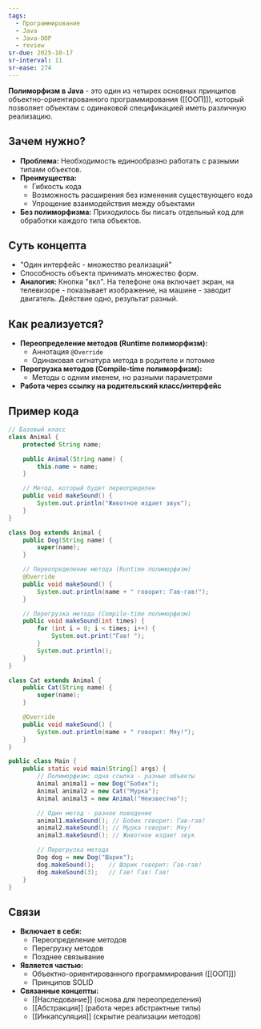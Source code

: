 ```yaml
---
tags:
  - Программирование
  - Java
  - Java-OOP
  - review
sr-due: 2025-10-17
sr-interval: 11
sr-ease: 274
---
```

**Полиморфизм в Java** - это один из четырех основных принципов объектно-ориентированного программирования ([[ООП]]), который позволяет объектам с одинаковой спецификацией иметь различную реализацию.

## Зачем нужно?

- **Проблема:** Необходимость единообразно работать с разными типами объектов.
- **Преимущества:**
    - Гибкость кода
    - Возможность расширения без изменения существующего кода
    - Упрощение взаимодействия между объектами
- **Без полиморфизма:** Приходилось бы писать отдельный код для обработки каждого типа объектов.

## Суть концепта

- "Один интерфейс - множество реализаций"
- Способность объекта принимать множество форм.
- **Аналогия:** Кнопка "вкл". На телефоне она включает экран, на телевизоре - показывает изображение, на машине - заводит двигатель. Действие одно, результат разный.

## Как реализуется?

- **Переопределение методов (Runtime полиморфизм):**
    - Аннотация `@Override`
    - Одинаковая сигнатура метода в родителе и потомке
- **Перегрузка методов (Compile-time полиморфизм):**
    - Методы с одним именем, но разными параметрами
- **Работа через ссылку на родительский класс/интерфейс**

## Пример кода

``` Java
// Базовый класс
class Animal {
    protected String name;

    public Animal(String name) {
        this.name = name;
    }

    // Метод, который будет переопределен
    public void makeSound() {
        System.out.println("Животное издает звук");
    }
}

class Dog extends Animal {
    public Dog(String name) {
        super(name);
    }

    // Переопределение метода (Runtime полиморфизм)
    @Override
    public void makeSound() {
        System.out.println(name + " говорит: Гав-гав!");
    }

    // Перегрузка метода (Compile-time полиморфизм)
    public void makeSound(int times) {
        for (int i = 0; i < times; i++) {
            System.out.print("Гав! ");
        }
        System.out.println();
    }
}

class Cat extends Animal {
    public Cat(String name) {
        super(name);
    }

    @Override
    public void makeSound() {
        System.out.println(name + " говорит: Мяу!");
    }
}

public class Main {
    public static void main(String[] args) {
        // Полиморфизм: одна ссылка - разные объекты
        Animal animal1 = new Dog("Бобик");
        Animal animal2 = new Cat("Мурка");
        Animal animal3 = new Animal("Неизвестно");

        // Один метод - разное поведение
        animal1.makeSound(); // Бобик говорит: Гав-гав!
        animal2.makeSound(); // Мурка говорит: Мяу!
        animal3.makeSound(); // Животное издает звук

        // Перегрузка метода
        Dog dog = new Dog("Шарик");
        dog.makeSound();    // Шарик говорит: Гав-гав!
        dog.makeSound(3);   // Гав! Гав! Гав!
    }
}
```

## Связи

- **Включает в себя:**
    - Переопределение методов
    - Перегрузку методов
    - Позднее связывание
- **Является частью:**
    - Объектно-ориентированного программирования ([[ООП]])
    - Принципов SOLID
- **Связанные концепты:**
    - [[Наследование]] (основа для переопределения)
    - [[Абстракция]] (работа через абстрактные типы)
    - [[Инкапсуляция]] (скрытие реализации методов)